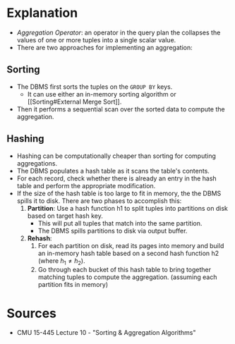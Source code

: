 # Explanation
- *Aggregation Operator*: an operator in the query plan the collapses the values of one or more tuples into a single scalar value.
- There are two approaches for implementing an aggregation:

## Sorting
- The DBMS first sorts the tuples on the `GROUP BY` keys.
	- It can use either an in-memory sorting algorithm or [[Sorting#External Merge Sort]].
- Then it performs a sequential scan over the sorted data to compute the aggregation.

## Hashing
- Hashing can be computationally cheaper than sorting for computing aggregations.
- The DBMS populates a hash table as it scans the table's contents.
- For each record, check whether there is already an entry in the hash table and perform the appropriate modification.
- If the size of the hash table is too large to fit in memory, the the DBMS spills it to disk. There are two phases to accomplish this:
	1. **Partition**: Use a hash function h1 to split tuples into partitions on disk based on target hash key.
		- This will put all tuples that match into the same partition.
		- The DBMS spills partitions to disk via output buffer. 
	1. **Rehash**:
		1. For each partition on disk, read its pages into memory and build an in-memory hash table based on a second hash function h2 (where $h_1 \neq h_2$).
		2. Go through each bucket of this hash table to bring together matching tuples to compute the aggregation. (assuming each partition fits in memory)

# Sources
- CMU 15-445 Lecture 10 - "Sorting & Aggregation Algorithms"